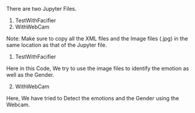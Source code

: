 
There are two Jupyter Files.
1. TestWithFacifier
2. WithWebCam

Note: Make sure to copy all the XML files and the Image files (.jpg) in the same location as that of the Jupyter file.

1. TestWithFacifier

Here in this Code, We try to use the image files to identify the emotion as well as the Gender.

2. WithWebCam

Here, We have tried to Detect the emotions and the Gender using the Webcam.
